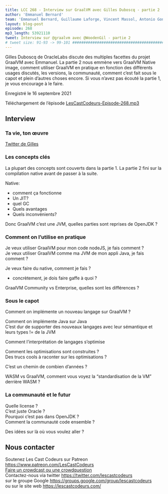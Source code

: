 ```yaml
---
title: LCC 268 - Interview sur GraalVM avec Gilles Duboscq - partie 2
author: 'Emmanuel Bernard'
team: 'Emmanuel Bernard, Guillaume Laforge, Vincent Massol, Antonio Goncalves, Arnaud Héritier, Audrey Neveu'
layout: blog-post
episode: 268
mp3_length: 53921110
tweet: Interview sur @graalvm avec @WoodenGil - partie 2
# tweet size: 91-93 -> 99-101 #######################################################################
---
```

Gilles Duboscq de OracleLabs discute des multiples facettes du projet GraalVM avec Emmanuel.
La partie 2 nous emmène vers GraalVM Native image, comment utiliser GraalVM en pratique en fonction des différents usages discutés, les versions, la communauté, comment c’est fait sous le capot et plein d’autres choses encore.
Si vous n’avez pas écouté la partie 1, je vous encourage à le faire.

Enregistré le 16 septembre 2021

Téléchargement de l’épisode [LesCastCodeurs-Episode-268.mp3](https://traffic.libsyn.com/lescastcodeurs/LesCastCodeurs-Episode-268.mp3)

## Interview

### Ta vie, ton œuvre

[Twitter de Gilles](https://twitter.com/WoodenGil)  

### Les concepts clés

La plupart des concepts sont couverts dans la partie 1.
La partie 2 fini sur la compilation native avant de passer à la suite.

Native:

* comment ça fonctionne
* Un JIT?
* quel GC
* Quels avantages
* Quels inconvénients?

Donc GraalVM c’est une JVM, quelles parties sont reprises de OpenJDK ?

### Comment on l’utilise en pratique

Je veux utiliser GraalVM pour mon code nodeJS, je fais comment ?  
Je veux utiliser GraalVM comme ma JVM de mon appli Java, je fais comment ?  

Je veux faire du native, comment je fais ?  
* concrètement, je dois faire gaffe à quoi ?

GraalVM Community vs Enterprise, quelles sont les différences ?

### Sous le capot

Comment on implémente un nouveau langage sur GraalVM ?

Comment on implémente Java sur Java  
C’est dur de supporter des nouveaux langages avec leur sémantique et leurs types != de la JVM

Comment l’interprétation de langages s’optimise

Comment les optimisations sont construites ?  
Des trucs cools à raconter sur les optimisations ?

C’est un chemin de combien d’années ?

WASM vs GraalVM, comment vous voyez la “standardisation de la VM” derrière WASM ?

### La communauté et le futur

Quelle license ?  
C’est juste Oracle ?  
Pourquoi c’est pas dans OpenJDK ?  
Comment la communauté code ensemble ?  

Des idées sur là où vous voulez aller ?  

## Nous contacter

Soutenez Les Cast Codeurs sur Patreon <https://www.patreon.com/LesCastCodeurs>  
[Faire un crowdcast ou une crowdquestion](https://lescastcodeurs.com/crowdcasting/)  
Contactez-nous via twitter <https://twitter.com/lescastcodeurs>  
sur le groupe Google <https://groups.google.com/group/lescastcodeurs>  
ou sur le site web <https://lescastcodeurs.com/>
<!-- vim: set spelllang=fr : -->
